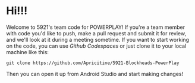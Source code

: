 # Hi!!!
Welcome to 5921's team code for POWERPLAY! If you're a team member with code you'd like to push, make a pull request and submit it for review, and we'll look at it during a meeting sometime. If you want to start working on the code, you can use *Github Codespaces* or just clone it to your local machine like this:
```
git clone https://github.com/Apricitine/5921-Blockheads-PowerPlay
```
Then you can open it up from Android Studio and start making changes!
